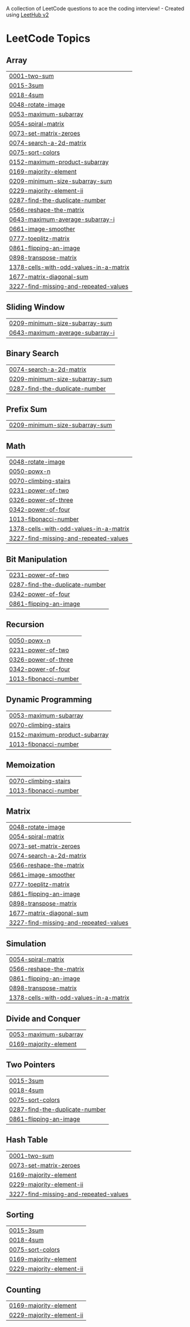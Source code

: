 A collection of LeetCode questions to ace the coding interview! - Created using [LeetHub v2](https://github.com/arunbhardwaj/LeetHub-2.0)
<!---LeetCode Topics Start-->
# LeetCode Topics
## Array
|  |
| ------- |
| [0001-two-sum](https://github.com/hariprasanth02/Leetcode/tree/master/0001-two-sum) |
| [0015-3sum](https://github.com/hariprasanth02/Leetcode/tree/master/0015-3sum) |
| [0018-4sum](https://github.com/hariprasanth02/Leetcode/tree/master/0018-4sum) |
| [0048-rotate-image](https://github.com/hariprasanth02/Leetcode/tree/master/0048-rotate-image) |
| [0053-maximum-subarray](https://github.com/hariprasanth02/Leetcode/tree/master/0053-maximum-subarray) |
| [0054-spiral-matrix](https://github.com/hariprasanth02/Leetcode/tree/master/0054-spiral-matrix) |
| [0073-set-matrix-zeroes](https://github.com/hariprasanth02/Leetcode/tree/master/0073-set-matrix-zeroes) |
| [0074-search-a-2d-matrix](https://github.com/hariprasanth02/Leetcode/tree/master/0074-search-a-2d-matrix) |
| [0075-sort-colors](https://github.com/hariprasanth02/Leetcode/tree/master/0075-sort-colors) |
| [0152-maximum-product-subarray](https://github.com/hariprasanth02/Leetcode/tree/master/0152-maximum-product-subarray) |
| [0169-majority-element](https://github.com/hariprasanth02/Leetcode/tree/master/0169-majority-element) |
| [0209-minimum-size-subarray-sum](https://github.com/hariprasanth02/Leetcode/tree/master/0209-minimum-size-subarray-sum) |
| [0229-majority-element-ii](https://github.com/hariprasanth02/Leetcode/tree/master/0229-majority-element-ii) |
| [0287-find-the-duplicate-number](https://github.com/hariprasanth02/Leetcode/tree/master/0287-find-the-duplicate-number) |
| [0566-reshape-the-matrix](https://github.com/hariprasanth02/Leetcode/tree/master/0566-reshape-the-matrix) |
| [0643-maximum-average-subarray-i](https://github.com/hariprasanth02/Leetcode/tree/master/0643-maximum-average-subarray-i) |
| [0661-image-smoother](https://github.com/hariprasanth02/Leetcode/tree/master/0661-image-smoother) |
| [0777-toeplitz-matrix](https://github.com/hariprasanth02/Leetcode/tree/master/0777-toeplitz-matrix) |
| [0861-flipping-an-image](https://github.com/hariprasanth02/Leetcode/tree/master/0861-flipping-an-image) |
| [0898-transpose-matrix](https://github.com/hariprasanth02/Leetcode/tree/master/0898-transpose-matrix) |
| [1378-cells-with-odd-values-in-a-matrix](https://github.com/hariprasanth02/Leetcode/tree/master/1378-cells-with-odd-values-in-a-matrix) |
| [1677-matrix-diagonal-sum](https://github.com/hariprasanth02/Leetcode/tree/master/1677-matrix-diagonal-sum) |
| [3227-find-missing-and-repeated-values](https://github.com/hariprasanth02/Leetcode/tree/master/3227-find-missing-and-repeated-values) |
## Sliding Window
|  |
| ------- |
| [0209-minimum-size-subarray-sum](https://github.com/hariprasanth02/Leetcode/tree/master/0209-minimum-size-subarray-sum) |
| [0643-maximum-average-subarray-i](https://github.com/hariprasanth02/Leetcode/tree/master/0643-maximum-average-subarray-i) |
## Binary Search
|  |
| ------- |
| [0074-search-a-2d-matrix](https://github.com/hariprasanth02/Leetcode/tree/master/0074-search-a-2d-matrix) |
| [0209-minimum-size-subarray-sum](https://github.com/hariprasanth02/Leetcode/tree/master/0209-minimum-size-subarray-sum) |
| [0287-find-the-duplicate-number](https://github.com/hariprasanth02/Leetcode/tree/master/0287-find-the-duplicate-number) |
## Prefix Sum
|  |
| ------- |
| [0209-minimum-size-subarray-sum](https://github.com/hariprasanth02/Leetcode/tree/master/0209-minimum-size-subarray-sum) |
## Math
|  |
| ------- |
| [0048-rotate-image](https://github.com/hariprasanth02/Leetcode/tree/master/0048-rotate-image) |
| [0050-powx-n](https://github.com/hariprasanth02/Leetcode/tree/master/0050-powx-n) |
| [0070-climbing-stairs](https://github.com/hariprasanth02/Leetcode/tree/master/0070-climbing-stairs) |
| [0231-power-of-two](https://github.com/hariprasanth02/Leetcode/tree/master/0231-power-of-two) |
| [0326-power-of-three](https://github.com/hariprasanth02/Leetcode/tree/master/0326-power-of-three) |
| [0342-power-of-four](https://github.com/hariprasanth02/Leetcode/tree/master/0342-power-of-four) |
| [1013-fibonacci-number](https://github.com/hariprasanth02/Leetcode/tree/master/1013-fibonacci-number) |
| [1378-cells-with-odd-values-in-a-matrix](https://github.com/hariprasanth02/Leetcode/tree/master/1378-cells-with-odd-values-in-a-matrix) |
| [3227-find-missing-and-repeated-values](https://github.com/hariprasanth02/Leetcode/tree/master/3227-find-missing-and-repeated-values) |
## Bit Manipulation
|  |
| ------- |
| [0231-power-of-two](https://github.com/hariprasanth02/Leetcode/tree/master/0231-power-of-two) |
| [0287-find-the-duplicate-number](https://github.com/hariprasanth02/Leetcode/tree/master/0287-find-the-duplicate-number) |
| [0342-power-of-four](https://github.com/hariprasanth02/Leetcode/tree/master/0342-power-of-four) |
| [0861-flipping-an-image](https://github.com/hariprasanth02/Leetcode/tree/master/0861-flipping-an-image) |
## Recursion
|  |
| ------- |
| [0050-powx-n](https://github.com/hariprasanth02/Leetcode/tree/master/0050-powx-n) |
| [0231-power-of-two](https://github.com/hariprasanth02/Leetcode/tree/master/0231-power-of-two) |
| [0326-power-of-three](https://github.com/hariprasanth02/Leetcode/tree/master/0326-power-of-three) |
| [0342-power-of-four](https://github.com/hariprasanth02/Leetcode/tree/master/0342-power-of-four) |
| [1013-fibonacci-number](https://github.com/hariprasanth02/Leetcode/tree/master/1013-fibonacci-number) |
## Dynamic Programming
|  |
| ------- |
| [0053-maximum-subarray](https://github.com/hariprasanth02/Leetcode/tree/master/0053-maximum-subarray) |
| [0070-climbing-stairs](https://github.com/hariprasanth02/Leetcode/tree/master/0070-climbing-stairs) |
| [0152-maximum-product-subarray](https://github.com/hariprasanth02/Leetcode/tree/master/0152-maximum-product-subarray) |
| [1013-fibonacci-number](https://github.com/hariprasanth02/Leetcode/tree/master/1013-fibonacci-number) |
## Memoization
|  |
| ------- |
| [0070-climbing-stairs](https://github.com/hariprasanth02/Leetcode/tree/master/0070-climbing-stairs) |
| [1013-fibonacci-number](https://github.com/hariprasanth02/Leetcode/tree/master/1013-fibonacci-number) |
## Matrix
|  |
| ------- |
| [0048-rotate-image](https://github.com/hariprasanth02/Leetcode/tree/master/0048-rotate-image) |
| [0054-spiral-matrix](https://github.com/hariprasanth02/Leetcode/tree/master/0054-spiral-matrix) |
| [0073-set-matrix-zeroes](https://github.com/hariprasanth02/Leetcode/tree/master/0073-set-matrix-zeroes) |
| [0074-search-a-2d-matrix](https://github.com/hariprasanth02/Leetcode/tree/master/0074-search-a-2d-matrix) |
| [0566-reshape-the-matrix](https://github.com/hariprasanth02/Leetcode/tree/master/0566-reshape-the-matrix) |
| [0661-image-smoother](https://github.com/hariprasanth02/Leetcode/tree/master/0661-image-smoother) |
| [0777-toeplitz-matrix](https://github.com/hariprasanth02/Leetcode/tree/master/0777-toeplitz-matrix) |
| [0861-flipping-an-image](https://github.com/hariprasanth02/Leetcode/tree/master/0861-flipping-an-image) |
| [0898-transpose-matrix](https://github.com/hariprasanth02/Leetcode/tree/master/0898-transpose-matrix) |
| [1677-matrix-diagonal-sum](https://github.com/hariprasanth02/Leetcode/tree/master/1677-matrix-diagonal-sum) |
| [3227-find-missing-and-repeated-values](https://github.com/hariprasanth02/Leetcode/tree/master/3227-find-missing-and-repeated-values) |
## Simulation
|  |
| ------- |
| [0054-spiral-matrix](https://github.com/hariprasanth02/Leetcode/tree/master/0054-spiral-matrix) |
| [0566-reshape-the-matrix](https://github.com/hariprasanth02/Leetcode/tree/master/0566-reshape-the-matrix) |
| [0861-flipping-an-image](https://github.com/hariprasanth02/Leetcode/tree/master/0861-flipping-an-image) |
| [0898-transpose-matrix](https://github.com/hariprasanth02/Leetcode/tree/master/0898-transpose-matrix) |
| [1378-cells-with-odd-values-in-a-matrix](https://github.com/hariprasanth02/Leetcode/tree/master/1378-cells-with-odd-values-in-a-matrix) |
## Divide and Conquer
|  |
| ------- |
| [0053-maximum-subarray](https://github.com/hariprasanth02/Leetcode/tree/master/0053-maximum-subarray) |
| [0169-majority-element](https://github.com/hariprasanth02/Leetcode/tree/master/0169-majority-element) |
## Two Pointers
|  |
| ------- |
| [0015-3sum](https://github.com/hariprasanth02/Leetcode/tree/master/0015-3sum) |
| [0018-4sum](https://github.com/hariprasanth02/Leetcode/tree/master/0018-4sum) |
| [0075-sort-colors](https://github.com/hariprasanth02/Leetcode/tree/master/0075-sort-colors) |
| [0287-find-the-duplicate-number](https://github.com/hariprasanth02/Leetcode/tree/master/0287-find-the-duplicate-number) |
| [0861-flipping-an-image](https://github.com/hariprasanth02/Leetcode/tree/master/0861-flipping-an-image) |
## Hash Table
|  |
| ------- |
| [0001-two-sum](https://github.com/hariprasanth02/Leetcode/tree/master/0001-two-sum) |
| [0073-set-matrix-zeroes](https://github.com/hariprasanth02/Leetcode/tree/master/0073-set-matrix-zeroes) |
| [0169-majority-element](https://github.com/hariprasanth02/Leetcode/tree/master/0169-majority-element) |
| [0229-majority-element-ii](https://github.com/hariprasanth02/Leetcode/tree/master/0229-majority-element-ii) |
| [3227-find-missing-and-repeated-values](https://github.com/hariprasanth02/Leetcode/tree/master/3227-find-missing-and-repeated-values) |
## Sorting
|  |
| ------- |
| [0015-3sum](https://github.com/hariprasanth02/Leetcode/tree/master/0015-3sum) |
| [0018-4sum](https://github.com/hariprasanth02/Leetcode/tree/master/0018-4sum) |
| [0075-sort-colors](https://github.com/hariprasanth02/Leetcode/tree/master/0075-sort-colors) |
| [0169-majority-element](https://github.com/hariprasanth02/Leetcode/tree/master/0169-majority-element) |
| [0229-majority-element-ii](https://github.com/hariprasanth02/Leetcode/tree/master/0229-majority-element-ii) |
## Counting
|  |
| ------- |
| [0169-majority-element](https://github.com/hariprasanth02/Leetcode/tree/master/0169-majority-element) |
| [0229-majority-element-ii](https://github.com/hariprasanth02/Leetcode/tree/master/0229-majority-element-ii) |
<!---LeetCode Topics End-->